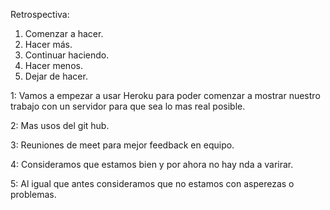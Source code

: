 Retrospectiva:

1. Comenzar a hacer.
2. Hacer más.
3. Continuar haciendo.
4. Hacer menos.
5. Dejar de hacer.


1: Vamos a empezar a usar Heroku para poder comenzar a mostrar nuestro trabajo con un servidor para que sea lo mas real posible.

2: Mas usos del git hub.

3: Reuniones de meet para mejor feedback en equipo.

4: Consideramos que estamos bien y por ahora no hay nda a varirar.

5: Al igual que antes consideramos que no estamos con asperezas o problemas. 
